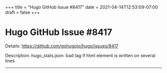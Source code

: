+++
title = "Hugo GitHub Issue #8417"
date = 2021-04-14T12:53:09-07:00
draft = false
+++
# Hugo GitHub Issue #8417

Details: <https://github.com/gohugoio/hugo/issues/8417>

Description: hugo_stats.json: bad tag if html element is written on several lines

---
